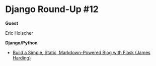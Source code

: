 # Django Round-Up #12

**Guest**

Eric Holscher

**Django/Python**

* [Build a Simple, Static, Markdown-Powered Blog with Flask (James Harding)](http://www.jamesharding.ca/posts/simple-static-markdown-blog-in-flask/)
